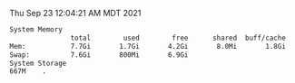 Thu Sep 23 12:04:21 AM MDT 2021
```bash
System Memory
               total        used        free      shared  buff/cache   available
Mem:           7.7Gi       1.7Gi       4.2Gi       8.0Mi       1.8Gi       5.4Gi
Swap:          7.6Gi       800Mi       6.9Gi
System Storage
667M	.
```
